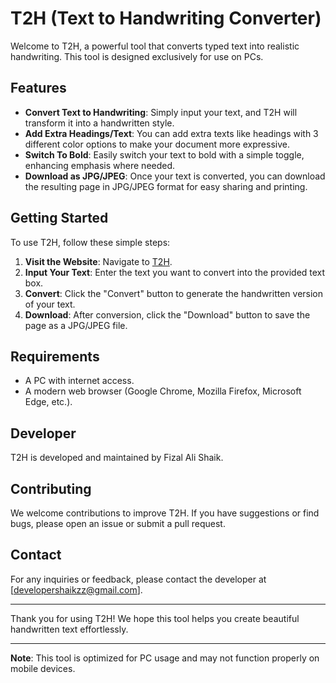 # T2H (Text to Handwriting Converter)

Welcome to T2H, a powerful tool that converts typed text into realistic handwriting. This tool is designed exclusively for use on PCs.

## Features

- **Convert Text to Handwriting**: Simply input your text, and T2H will transform it into a handwritten style.
- **Add Extra Headings/Text**: You can add extra texts like headings with 3 different color options to make your document more expressive.
- **Switch To Bold**: Easily switch your text to bold with a simple toggle, enhancing emphasis where needed.
- **Download as JPG/JPEG**: Once your text is converted, you can download the resulting page in JPG/JPEG format for easy sharing and printing.

## Getting Started

To use T2H, follow these simple steps:

1. **Visit the Website**: Navigate to [T2H](https://text-to-hand-writing.web.app/).
2. **Input Your Text**: Enter the text you want to convert into the provided text box.
3. **Convert**: Click the "Convert" button to generate the handwritten version of your text.
4. **Download**: After conversion, click the "Download" button to save the page as a JPG/JPEG file.

## Requirements

- A PC with internet access.
- A modern web browser (Google Chrome, Mozilla Firefox, Microsoft Edge, etc.).

## Developer

T2H is developed and maintained by Fizal Ali Shaik.

## Contributing

We welcome contributions to improve T2H. If you have suggestions or find bugs, please open an issue or submit a pull request.


## Contact

For any inquiries or feedback, please contact the developer at [developershaikzz@gmail.com].

---

Thank you for using T2H! We hope this tool helps you create beautiful handwritten text effortlessly.

---

**Note**: This tool is optimized for PC usage and may not function properly on mobile devices.
